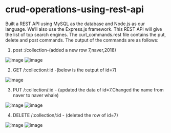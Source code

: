 # crud-operations-using-rest-api
Built a REST API using MySQL as the database and Node.js as our language. We’ll also use the Express.js framework. This REST API will give the list of top search engines.
The curl_commands.rest file contains the put, delete and post commands. 
The output of the commands are as follows:
1. post :/collection-(added a new row 7,naver,2018)

![image](https://github.com/islursmriti/crud-operations-using-rest-api/assets/104566739/c3f239a7-9987-4fed-ab0b-f70d53208667)
![image](https://github.com/islursmriti/crud-operations-using-rest-api/assets/104566739/b24b142e-4fe3-480e-8987-b6ad5d6171ed)

2. GET /:collection/:id -(below is the output of id=7)

![image](https://github.com/islursmriti/crud-operations-using-rest-api/assets/104566739/abd26117-4ded-4cfe-9f7d-6ab271937a11)

3.  PUT /:collection/:id - (updated the data of id=7.Changed the name from naver to naver whale)

![image](https://github.com/islursmriti/crud-operations-using-rest-api/assets/104566739/30a50754-6f23-426f-8093-2d1e89159182)
![image](https://github.com/islursmriti/crud-operations-using-rest-api/assets/104566739/756231fb-1c00-4658-aa52-4ecd4675cba8)

4. DELETE /:collection/:id - (deleted the row of id=7)
   
![image](https://github.com/islursmriti/crud-operations-using-rest-api/assets/104566739/06f964f8-a4f0-415a-b4d9-6d6016f67ce9)
![image](https://github.com/islursmriti/crud-operations-using-rest-api/assets/104566739/b95a2f89-01bc-4f4c-9478-42329f2c37af)




 

